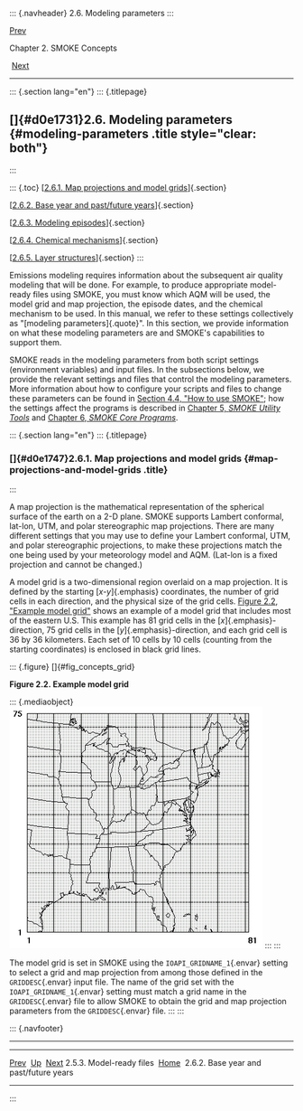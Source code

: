 ::: {.navheader}
2.6. Modeling parameters
:::

[Prev](ch02s05s03.html) 

Chapter 2. SMOKE Concepts

 [Next](ch02s06s02.html)

------------------------------------------------------------------------

::: {.section lang="en"}
::: {.titlepage}
<div>

<div>

[]{#d0e1731}2.6. Modeling parameters {#modeling-parameters .title style="clear: both"}
------------------------------------

</div>

</div>
:::

::: {.toc}
[[2.6.1. Map projections and model
grids](ch02s06.html#d0e1747)]{.section}

[[2.6.2. Base year and past/future years](ch02s06s02.html)]{.section}

[[2.6.3. Modeling episodes](ch02s06s03.html)]{.section}

[[2.6.4. Chemical mechanisms](ch02s06s04.html)]{.section}

[[2.6.5. Layer structures](ch02s06s05.html)]{.section}
:::

Emissions modeling requires information about the subsequent air quality
modeling that will be done. For example, to produce appropriate
model-ready files using SMOKE, you must know which AQM will be used, the
model grid and map projection, the episode dates, and the chemical
mechanism to be used. In this manual, we refer to these settings
collectively as "[modeling parameters]{.quote}". In this section, we
provide information on what these modeling parameters are and SMOKE's
capabilities to support them.

SMOKE reads in the modeling parameters from both script settings
(environment variables) and input files. In the subsections below, we
provide the relevant settings and files that control the modeling
parameters. More information about how to configure your scripts and
files to change these parameters can be found in [Section 4.4, "How to
use SMOKE"](ch04s04.html "4.4. How to use SMOKE"); how the settings
affect the programs is described in [Chapter 5, *SMOKE Utility
Tools*](ch05.html "Chapter 5. SMOKE Utility Tools") and [Chapter 6,
*SMOKE Core Programs*](ch06.html "Chapter 6. SMOKE Core Programs").

::: {.section lang="en"}
::: {.titlepage}
<div>

<div>

### []{#d0e1747}2.6.1. Map projections and model grids {#map-projections-and-model-grids .title}

</div>

</div>
:::

A map projection is the mathematical representation of the spherical
surface of the earth on a 2-D plane. SMOKE supports Lambert conformal,
lat-lon, UTM, and polar stereographic map projections. There are many
different settings that you may use to define your Lambert conformal,
UTM, and polar stereographic projections, to make these projections
match the one being used by your meteorology model and AQM. (Lat-lon is
a fixed projection and cannot be changed.)

A model grid is a two-dimensional region overlaid on a map projection.
It is defined by the starting [*x-y*]{.emphasis} coordinates, the number
of grid cells in each direction, and the physical size of the grid
cells. [Figure 2.2, "Example model
grid"](ch02s06.html#fig_concepts_grid "Figure 2.2. Example model grid")
shows an example of a model grid that includes most of the eastern U.S.
This example has 81 grid cells in the [*x*]{.emphasis}-direction, 75
grid cells in the [*y*]{.emphasis}-direction, and each grid cell is 36
by 36 kilometers. Each set of 10 cells by 10 cells (counting from the
starting coordinates) is enclosed in black grid lines.

::: {.figure}
[]{#fig_concepts_grid}

**Figure 2.2. Example model grid**

::: {.mediaobject}
![Example model grid](images\concepts\grid_html.jpg)
:::
:::

The model grid is set in SMOKE using the `IOAPI_GRIDNAME_1`{.envar}
setting to select a grid and map projection from among those defined in
the `GRIDDESC`{.envar} input file. The name of the grid set with the
`IOAPI_GRIDNAME_1`{.envar} setting must match a grid name in the
`GRIDDESC`{.envar} file to allow SMOKE to obtain the grid and map
projection parameters from the `GRIDDESC`{.envar} file.
:::
:::

::: {.navfooter}

------------------------------------------------------------------------

  --------------------------- -------------------- -----------------------------------------
  [Prev](ch02s05s03.html)       [Up](ch02.html)                      [Next](ch02s06s02.html)
  2.5.3. Model-ready files     [Home](index.html)     2.6.2. Base year and past/future years
  --------------------------- -------------------- -----------------------------------------
:::
